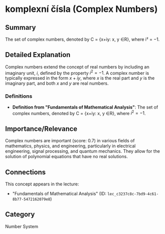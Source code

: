 # komplexní čísla (Complex Numbers)

## Summary
The set of complex numbers, denoted by C = {x+iy: x, y ∈R}, where i² = −1.

## Detailed Explanation
Complex numbers extend the concept of real numbers by including an imaginary unit, $i$, defined by the property $i^2 = -1$. A complex number is typically expressed in the form $x + iy$, where $x$ is the real part and $y$ is the imaginary part, and both $x$ and $y$ are real numbers.

### Definitions
*   **Definition from "Fundamentals of Mathematical Analysis"**: The set of complex numbers, denoted by C = {x+iy: x, y ∈R}, where $i^2 = -1$.

## Importance/Relevance
Complex numbers are important (score: 0.7) in various fields of mathematics, physics, and engineering, particularly in electrical engineering, signal processing, and quantum mechanics. They allow for the solution of polynomial equations that have no real solutions.

## Connections
This concept appears in the lecture:
*   "Fundamentals of Mathematical Analysis" (ID: `lec_c3237c8c-7bd9-4c61-8b77-5472162079e8`)

## Category
Number System